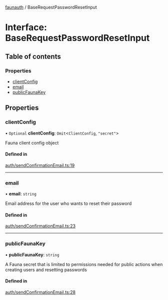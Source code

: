 [faunauth](../index.md) / BaseRequestPasswordResetInput

# Interface: BaseRequestPasswordResetInput

## Table of contents

### Properties

- [clientConfig](BaseRequestPasswordResetInput.md#clientconfig)
- [email](BaseRequestPasswordResetInput.md#email)
- [publicFaunaKey](BaseRequestPasswordResetInput.md#publicfaunakey)

## Properties

### clientConfig

• `Optional` **clientConfig**: `Omit`<`ClientConfig`, ``"secret"``\>

Fauna client config object

#### Defined in

[auth/sendConfirmationEmail.ts:19](https://github.com/alexnitta/faunauth/blob/2e19c33/src/auth/sendConfirmationEmail.ts#L19)

___

### email

• **email**: `string`

Email address for the user who wants to reset their password

#### Defined in

[auth/sendConfirmationEmail.ts:23](https://github.com/alexnitta/faunauth/blob/2e19c33/src/auth/sendConfirmationEmail.ts#L23)

___

### publicFaunaKey

• **publicFaunaKey**: `string`

A Fauna secret that is limited to permissions needed for public actions when creating users
and resetting passwords

#### Defined in

[auth/sendConfirmationEmail.ts:28](https://github.com/alexnitta/faunauth/blob/2e19c33/src/auth/sendConfirmationEmail.ts#L28)

